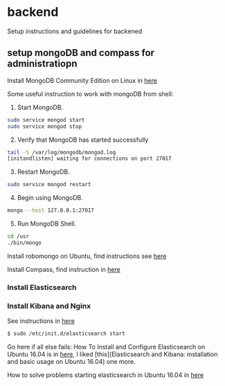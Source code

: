 # backend
Setup instructions and guidelines for backened

## setup mongoDB and compass for administratiopn ##
Install MongoDB Community Edition on Linux in [here](https://docs.mongodb.com/manual/administration/install-on-linux/)

Some useful instruction to work with mongoDB from shell:

1. Start MongoDB.
```bash
sudo service mongod start
sudo service mongod stop
```
2. Verify that MongoDB has started successfully
```bash
tail -5 /var/log/mongodb/mongod.log
[initandlisten] waiting for connections on port 27017
```
3. Restart MongoDB.
```bash
sudo service mongod restart
```
4. Begin using MongoDB.
```bash
mongo --host 127.0.0.1:27017
```
5. Run MongoDB Shell.
```bash
cd /usr
./bin/mongo
```
Install robomongo on Ubuntu, find instructions see [here](https://askubuntu.com/questions/739297/how-to-install-robomongo-on-ubuntu/781793)

Install Compass, find instruction in [here](https://docs.mongodb.com/compass/master/install/)

### Install Elasticsearch 
### Install Kibana and Nginx ###
See instructions in [here](https://www.digitalocean.com/community/tutorials/how-to-install-elasticsearch-logstash-and-kibana-elk-stack-on-ubuntu-16-04)

```bash
$ sudo /etc/init.d/elasticsearch start
```

Go here if all else fails:
How To Install and Configure Elasticsearch on Ubuntu 16.04 is in [here](https://www.digitalocean.com/community/tutorials/how-to-install-and-configure-elasticsearch-on-ubuntu-16-04), I liked [this](Elasticsearch and Kibana: installation and basic usage on Ubuntu 16.04) one more.
 
How to solve problems starting elasticsearch in Ubuntu 16.04 in [here](https://lxadm.com/Problems_starting_elasticsearch_in_Ubuntu_16.04)

